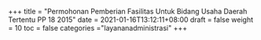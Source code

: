 +++
title = "Permohonan Pemberian Fasilitas Untuk Bidang Usaha Daerah Tertentu PP 18 2015"
date = 2021-01-16T13:12:11+08:00
draft = false
weight = 10
toc = false
categories ="layananadministrasi"
+++
